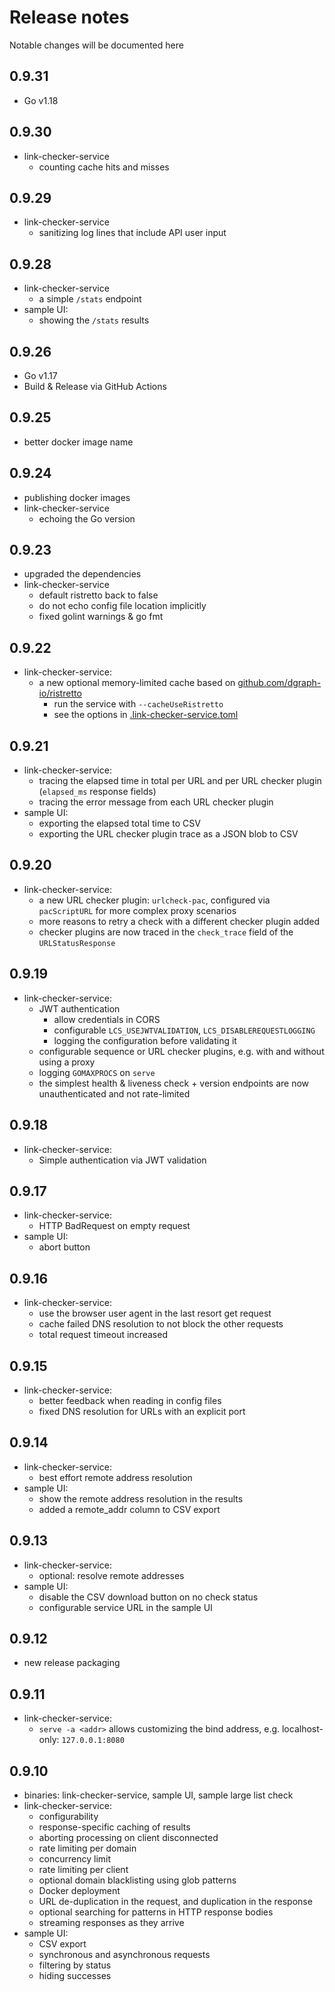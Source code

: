 # Release notes

Notable changes will be documented here

## 0.9.31

- Go v1.18

## 0.9.30

- link-checker-service
  - counting cache hits and misses

## 0.9.29

- link-checker-service
  - sanitizing log lines that include API user input

## 0.9.28

- link-checker-service
  - a simple `/stats` endpoint
- sample UI:
  - showing the `/stats` results

## 0.9.26

- Go v1.17
- Build & Release via GitHub Actions

## 0.9.25

- better docker image name

## 0.9.24

- publishing docker images
- link-checker-service
  - echoing the Go version

## 0.9.23

- upgraded the dependencies
- link-checker-service
  - default ristretto back to false
  - do not echo config file location implicitly
  - fixed golint warnings & go fmt

## 0.9.22

- link-checker-service:
  - a new optional memory-limited cache based on [github.com/dgraph-io/ristretto](https://github.com/dgraph-io/ristretto)
    - run the service with `--cacheUseRistretto`
    - see the options in [.link-checker-service.toml](.link-checker-service.toml)

## 0.9.21

- link-checker-service:
  - tracing the elapsed time in total per URL and per URL checker plugin (`elapsed_ms` response fields)
  - tracing the error message from each URL checker plugin
- sample UI:
  - exporting the elapsed total time to CSV
  - exporting the URL checker plugin trace as a JSON blob to CSV

## 0.9.20

- link-checker-service:
  - a new URL checker plugin: `urlcheck-pac`, configured via `pacScriptURL`
    for more complex proxy scenarios
  - more reasons to retry a check with a different checker plugin added
  - checker plugins are now traced in the `check_trace` field of the `URLStatusResponse`

## 0.9.19

- link-checker-service:
  - JWT authentication
    - allow credentials in CORS
    - configurable `LCS_USEJWTVALIDATION`, `LCS_DISABLEREQUESTLOGGING`
    - logging the configuration before validating it
  - configurable sequence or URL checker plugins, e.g. with and without using a proxy
  - logging `GOMAXPROCS` on `serve`
  - the simplest health & liveness check + version endpoints are now unauthenticated and not rate-limited


## 0.9.18

- link-checker-service:
  - Simple authentication via JWT validation

## 0.9.17

- link-checker-service:
  - HTTP BadRequest on empty request
- sample UI:
  - abort button


## 0.9.16

- link-checker-service:
  - use the browser user agent in the last resort get request
  - cache failed DNS resolution to not block the other requests
  - total request timeout increased


## 0.9.15

- link-checker-service:
  - better feedback when reading in config files
  - fixed DNS resolution for URLs with an explicit port

## 0.9.14

- link-checker-service:
  - best effort remote address resolution
- sample UI:
  - show the remote address resolution in the results
  - added a remote_addr column to CSV export

## 0.9.13

- link-checker-service:
  - optional: resolve remote addresses
- sample UI:
  - disable the CSV download button on no check status
  - configurable service URL in the sample UI

## 0.9.12

- new release packaging

## 0.9.11

- link-checker-service:
  - `serve -a <addr>` allows customizing the bind address, e.g. localhost-only: `127.0.0.1:8080`

## 0.9.10

- binaries: link-checker-service, sample UI, sample large list check
- link-checker-service:
  - configurability
  - response-specific caching of results
  - aborting processing on client disconnected
  - rate limiting per domain
  - concurrency limit
  - rate limiting per client
  - optional domain blacklisting using glob patterns
  - Docker deployment
  - URL de-duplication in the request, and duplication in the response
  - optional searching for patterns in HTTP response bodies
  - streaming responses as they arrive
- sample UI:
  - CSV export
  - synchronous and asynchronous requests
  - filtering by status
  - hiding successes
